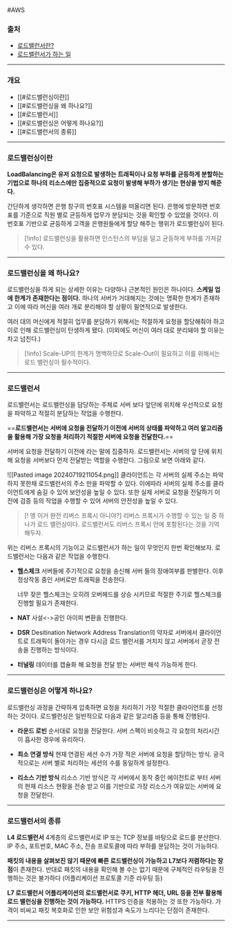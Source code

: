#AWS
### 출처
* [로드밸런서란?](https://aws.amazon.com/ko/what-is/load-balancing/)
* [로드밸런서가 하는 일](https://co-no.tistory.com/entry/%EB%84%A4%ED%8A%B8%EC%9B%8C%ED%81%AC-%EB%A1%9C%EB%93%9C%EB%B0%B8%EB%9F%B0%EC%8B%B1)
___
### 개요
* [[#로드밸런싱이란]]
* [[#로드밸런싱을 왜 하나요?]]
* [[#로드밸런서]]
* [[#로드밸런싱은 어떻게 하나요?]]
* [[#로드밸런서의 종류]]
___
### 로드밸런싱이란

**LoadBalancing은 유저 요청으로 발생하는 트래픽이나 요청 부하를 균등하게 분할하는 기법으로 하나의 리소스에만 집중적으로 요청이 발생해 부하가 생기는 현상을 방지 해준다.**

간단하게 생각하면 은행 창구의 번호표 시스템을 떠올리면 된다. 은행에 방문하면 번호표를 기준으로 직원 별로 균등하게 업무가 분담되는 것을 확인할 수 있었을 것이다. 이 번호표 기반으로 균등하게 고객을 은행원들에게 할당 해주는 행위가 로드밸런싱이 된다.

> [!info]
> 로드밸런싱을 활용하면 인스턴스의 부담을 덜고 균등하게 부하를 가져갈 수 있다.

___
### 로드밸런싱을 왜 하나요?

로드밸런싱을 하게 되는 상세한 이유는 다양하나 근본적인 원인은 하나이다. **스케일 업에 한계가 존재한다는 점이다.** 하나의 서버가 거대해지는 것에는 명확한 한게가 존재하고 이에 따라 머신을 여러 개로 분리해야 할 상황이 필연적으로 발생한다.

여러 대의 머신에게 적절히 업무를 분담하기 위해서는 적절하게 요청을 할당해줘야 하고 이로 인해 로드밸런싱이 탄생하게 됐다. (이외에도 머신이 여러 대로 분리돼야 할 이유는 차고 넘친다.)

> [!info]
> Scale-UP의 한계가 명백하므로 Scale-Out이 필요하고 이를 위해서는 로드 밸런싱이 필수적이다.

___
### 로드밸런서

로드밸런서는 로드밸런싱을 담당하는 주체로 서버 보다 앞단에 위치해 우선적으로 요청을 파악하고 적절히 분담하는 작업을 수행한다.

==**로드밸런서는 서버에 요청을 전달하기 이전에 서버의 상태를 파악하고 여러 알고리즘을 활용해 가장 요청을 처리하기 적절한 서버에 요청을 전달한다.**==

서버에 요청을 전달하기 이전에 라는 말에 집중하자. 로드밸런서는 서버의 앞 단에 위치해 요청을 서버보다 먼저 전달받는 역할을 수행한다. 그림으로 보면 아래와 같다.

![[Pasted image 20240719211054.png]]
클라이언트는 각 서버의 실제 주소는 파악하지 못한채 로드밸런서의 주소 만을 파악할 수 있다. 이에따라 서버의 실제 주소를 클라이언트에게 숨길 수 있어 보안성을 높일 수 있다. 또한 실제 서버로 요청을 전달하기 이전에 검증 등의 작업을 수행할 수 있어 서버의 안전성을 높일 수 있다.

>[! 엥 이거 완전 리버스 프록시 아니야?]
>리버스 프록시가 수행할 수 있는 일 중 하나가 로드 밸런싱이다. 로드밸런서도 리버스 프록시 안에 포함된다는 것을 기억해두자.

위는 리버스 프록시의 기능이고 로드밸런서가 하는 일이 무엇인지 한번 확인해보자. 로드밸런서는 다음과 같은 작업을 수행한다.

* **헬스체크**
	서버들에 주기적으로 요청을 송신해 서버 들의 장애여부를 판별한다. 이후 정상작동 중인 서버로만 트래픽을 전송한다.
	
	너무 잦은 헬스체크는 오히려 오버헤드를 상승 시키므로 적절한 주기로 헬스체크를 진행할 필요가 존재한다.
* **NAT**
	사설<->공인 아이피 변환을 진행한다.
* **DSR**
	Desitination Network Address Translation의 약자로 서버에서 클라이언트로 트래픽이 돌아가는 경우 다시금 로드 밸런서를 거치지 않고 서버에서 곧장 전송을 진행하는 방식이다.
* **터널링**
	데이터를 캡슐화 해 요청을 전달 받는 서버만 해석 가능하게 한다.

___
### 로드밸런싱은 어떻게 하나요?

로드밸런싱 과정을 간략하게 압축하면 요청을 처리하기 가장 적절한 클라이언트를 선정하는 것이다. 로드밸런싱은 일반적으로 다음과 같은 알고리즘 등을 통해 진행된다.

* **라운드 로빈**
	순서대로 요청을 전달한다. 서버 스펙이 비슷하고 각 요청의 처리시간이 흡사한 경우에 유리하다.

* **최소 연결 방식**
	현재 연결된 세션 수가 가장 적은 서버에 요청을 할당하는 방식. 궁극적으로는 서버 별로 처리하는 세션의 수를 동일하게 설정한다.

* **리소스 기반 방식**
	리소스 기반 방식은 각 서버에서 동작 중인 에이전트로 부터 서버의 현재 리소스 현황을 전송 받고 이를 기반으로 가장 리소스가 여유있는 서버에 요청을 전달한다.
___
### 로드밸런서의 종류

**L4 로드밸런서**
4계층의 로드밸런서로 IP 또는 TCP 정보를 바탕으로 로드를 분산한다. IP 주소, 포트번호, MAC 주소, 전송 프로토콜에 따라 부하를 분담하는 것이 가능하다. 

**패킷의 내용을 살펴보진 않기 때문에 빠른 로드밸런싱이 가능하고 L7보다 저렴하다는 장점**이 존재한다. 반대로 패킷의 내용을 확인해 볼 수는 없기 때문에 구체적인 라우팅을 진행하는 것은 불가하다 (어플리케이션 프로토콜 기준 라우팅 등)

**L7 로드밸런서**
**어플리케이션의 로드밸런서로 쿠키, HTTP 헤더, URL 등을 전부 활용해 로드 밸런싱을 진행하는 것이 가능하다.** HTTPS 인증을 적용하는 것 또한 가능하다. 가격이 비싸고 패킷 복호화로 인한 보안 위험성과 속도가 느리다는 단점이 존재한다.
___



